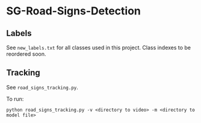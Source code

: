 # SG-Road-Signs-Detection

## Labels
See `new_labels.txt` for all classes used in this project. Class indexes to be reordered soon.

## Tracking
See `road_signs_tracking.py`. 

To run: 
```
python road_signs_tracking.py -v <directory to video> -m <directory to model file>
```